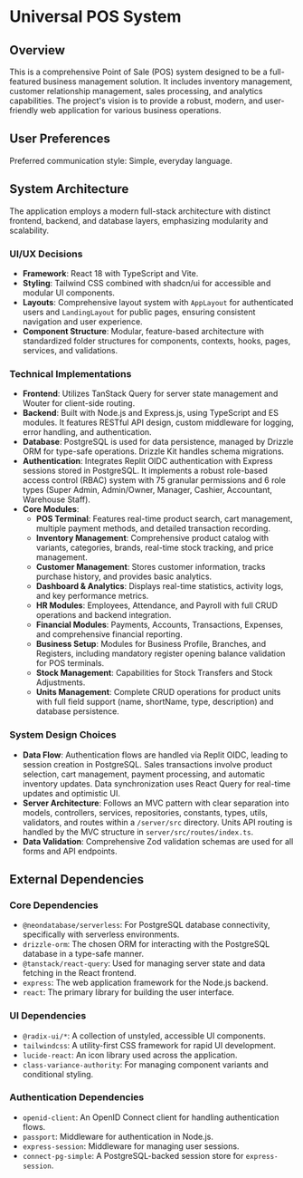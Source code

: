 # Universal POS System

## Overview

This is a comprehensive Point of Sale (POS) system designed to be a full-featured business management solution. It includes inventory management, customer relationship management, sales processing, and analytics capabilities. The project's vision is to provide a robust, modern, and user-friendly web application for various business operations.

## User Preferences

Preferred communication style: Simple, everyday language.

## System Architecture

The application employs a modern full-stack architecture with distinct frontend, backend, and database layers, emphasizing modularity and scalability.

### UI/UX Decisions
- **Framework**: React 18 with TypeScript and Vite.
- **Styling**: Tailwind CSS combined with shadcn/ui for accessible and modular UI components.
- **Layouts**: Comprehensive layout system with `AppLayout` for authenticated users and `LandingLayout` for public pages, ensuring consistent navigation and user experience.
- **Component Structure**: Modular, feature-based architecture with standardized folder structures for components, contexts, hooks, pages, services, and validations.

### Technical Implementations
- **Frontend**: Utilizes TanStack Query for server state management and Wouter for client-side routing.
- **Backend**: Built with Node.js and Express.js, using TypeScript and ES modules. It features RESTful API design, custom middleware for logging, error handling, and authentication.
- **Database**: PostgreSQL is used for data persistence, managed by Drizzle ORM for type-safe operations. Drizzle Kit handles schema migrations.
- **Authentication**: Integrates Replit OIDC authentication with Express sessions stored in PostgreSQL. It implements a robust role-based access control (RBAC) system with 75 granular permissions and 6 role types (Super Admin, Admin/Owner, Manager, Cashier, Accountant, Warehouse Staff).
- **Core Modules**:
    - **POS Terminal**: Features real-time product search, cart management, multiple payment methods, and detailed transaction recording.
    - **Inventory Management**: Comprehensive product catalog with variants, categories, brands, real-time stock tracking, and price management.
    - **Customer Management**: Stores customer information, tracks purchase history, and provides basic analytics.
    - **Dashboard & Analytics**: Displays real-time statistics, activity logs, and key performance metrics.
    - **HR Modules**: Employees, Attendance, and Payroll with full CRUD operations and backend integration.
    - **Financial Modules**: Payments, Accounts, Transactions, Expenses, and comprehensive financial reporting.
    - **Business Setup**: Modules for Business Profile, Branches, and Registers, including mandatory register opening balance validation for POS terminals.
    - **Stock Management**: Capabilities for Stock Transfers and Stock Adjustments.
    - **Units Management**: Complete CRUD operations for product units with full field support (name, shortName, type, description) and database persistence.

### System Design Choices
- **Data Flow**: Authentication flows are handled via Replit OIDC, leading to session creation in PostgreSQL. Sales transactions involve product selection, cart management, payment processing, and automatic inventory updates. Data synchronization uses React Query for real-time updates and optimistic UI.
- **Server Architecture**: Follows an MVC pattern with clear separation into models, controllers, services, repositories, constants, types, utils, validators, and routes within a `/server/src` directory. Units API routing is handled by the MVC structure in `server/src/routes/index.ts`.
- **Data Validation**: Comprehensive Zod validation schemas are used for all forms and API endpoints.

## External Dependencies

### Core Dependencies
- `@neondatabase/serverless`: For PostgreSQL database connectivity, specifically with serverless environments.
- `drizzle-orm`: The chosen ORM for interacting with the PostgreSQL database in a type-safe manner.
- `@tanstack/react-query`: Used for managing server state and data fetching in the React frontend.
- `express`: The web application framework for the Node.js backend.
- `react`: The primary library for building the user interface.

### UI Dependencies
- `@radix-ui/*`: A collection of unstyled, accessible UI components.
- `tailwindcss`: A utility-first CSS framework for rapid UI development.
- `lucide-react`: An icon library used across the application.
- `class-variance-authority`: For managing component variants and conditional styling.

### Authentication Dependencies
- `openid-client`: An OpenID Connect client for handling authentication flows.
- `passport`: Middleware for authentication in Node.js.
- `express-session`: Middleware for managing user sessions.
- `connect-pg-simple`: A PostgreSQL-backed session store for `express-session`.